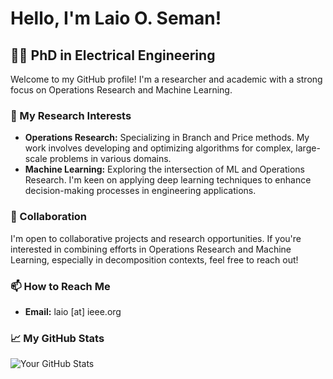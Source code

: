 # Hello, I'm Laio O. Seman!

## 👨‍🎓 PhD in Electrical Engineering

Welcome to my GitHub profile! I'm a researcher and academic with a strong focus on Operations Research and Machine Learning.

### 🚀 My Research Interests

- **Operations Research:** Specializing in Branch and Price methods. My work involves developing and optimizing algorithms for complex, large-scale problems in various domains.
- **Machine Learning:** Exploring the intersection of ML and Operations Research. I'm keen on applying deep learning techniques to enhance decision-making processes in engineering applications.

### 🤝 Collaboration

I'm open to collaborative projects and research opportunities. If you're interested in combining efforts in Operations Research and Machine Learning, especially in decomposition contexts, feel free to reach out!

### 📫 How to Reach Me

- **Email:** laio [at] ieee.org

### 📈 My GitHub Stats

![Your GitHub Stats](https://github-readme-stats.vercel.app/api?username=lseman&show_icons=true)

